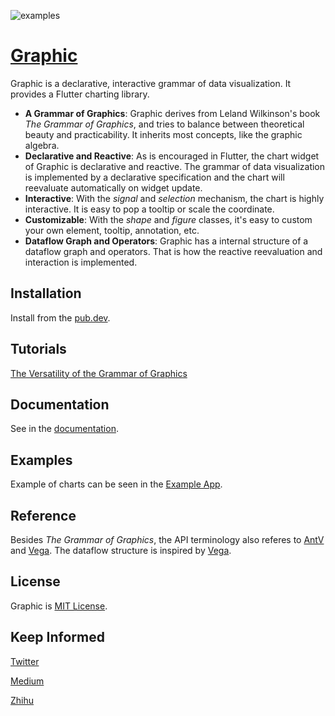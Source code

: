 ![examples](https://github.com/entronad/graphic/raw/main/devdoc/examples.jpg)

# [Graphic](https://pub.dev/packages/graphic)

Graphic is a declarative, interactive grammar of data visualization. It provides a Flutter charting library.

- **A Grammar of Graphics**: Graphic derives from Leland Wilkinson's book *The Grammar of Graphics*, and tries to balance between theoretical beauty and practicability. It inherits most concepts, like the graphic algebra.
- **Declarative and Reactive**: As is encouraged in Flutter, the chart widget of Graphic is declarative and reactive. The grammar of data visualization is implemented by a declarative specification and the chart will reevaluate automatically on widget update.
- **Interactive**: With the *signal* and *selection* mechanism, the chart is highly interactive. It is easy to pop a tooltip or scale the coordinate.
- **Customizable**: With the *shape* and *figure* classes, it's easy to custom your own element, tooltip, annotation, etc.
- **Dataflow Graph and Operators**: Graphic has a internal structure of a dataflow graph and operators. That is how the reactive reevaluation and interaction is implemented.

## Installation

Install from the [pub.dev](https://pub.dev/packages/graphic/install).

## Tutorials

[The Versatility of the Grammar of Graphics](https://medium.com/@entronad/the-versatility-of-the-grammar-of-graphics-d1366760424d)

## Documentation

See in the [documentation](https://pub.dev/documentation/graphic/latest/graphic/graphic-library.html).

## Examples

Example of charts can be seen in the [Example App](https://github.com/entronad/graphic/tree/main/example).

## Reference

Besides *The Grammar of Graphics*, the API terminology also referes to [AntV](https://antv.vision/en) and [Vega](https://vega.github.io/). The dataflow structure is inspired by [Vega](https://vega.github.io/).

## License

Graphic is [MIT License](https://github.com/entronad/graphic/blob/main/LICENSE).

## Keep Informed

[Twitter](https://twitter.com/entronad_viz)

[Medium](https://medium.com/@entronad)

[Zhihu](https://www.zhihu.com/people/entronad)

